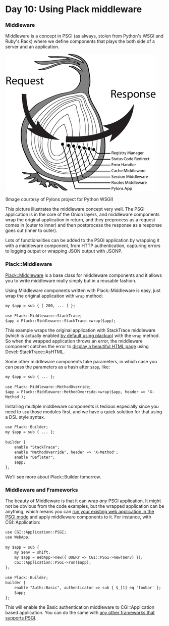 # Day 10: Using Plack middleware

### Middleware 

Middleware is a concept in PSGI (as always, stolen from Python's WSGI and Ruby's Rack) where we define components that plays the both side of a server and an application.

![WSGI middleware onion](images/pylons_as_onion.png)

(Image courtesy of Pylons project for Python WSGI)

This picture illustrates the middleware concept very well. The PSGI application is in the core of the Onion layers, and middleware components wrap the original application in return, and they preprocess as a request comes in (outer to inner) and then postprocess the response as a response goes out (inner to outer).

Lots of functionalities can be added to the PSGI application by wrapping it with a middleware component, from HTTP authentication, capturing errors to logging output or wrapping JSON output with JSONP.

### Plack::Middleware

[Plack::Middleware](http://search.cpan.org/perldoc?Plack::Middleware) is a base class for middleware components and it allows you to write middleware really simply but in a reusable fashion. 

Using Middleware components written with Plack::Middleware is easy, just wrap the original application with `wrap` method:

    my $app = sub { [ 200, ... ] };
    
    use Plack::Middleware::StackTrace;
    $app = Plack::Middleware::StackTrace->wrap($app);

This example wraps the original application with StackTrace middleware (which is actually enabled [by default using plackup](http://advent.plackperl.org/2009/12/day-3-using-plackup.html)) with the `wrap` method. So when the wrapped application throws an error, the middleware component catches the error to [display a beautiful HTML page](http://bulknews.typepad.com/blog/2009/10/develstacktraceashtml.html) using Devel::StackTrace::AsHTML.

Some other middleware components take parameters, in which case you can pass the parameters as a hash after `$app`, like:

    my $app = sub { ... };
    
    use Plack::Middleware::MethodOverride;
    $app = Plack::Middleware::MethodOverride->wrap($app, header => 'X-Method');

Installing multiple middleware components is tedious especially since you need to `use` those modules first, and we have a quick solution for that using a DSL style syntax.

    use Plack::Builder;
    my $app = sub { ... };

    builder {
        enable "StackTrace";
        enable "MethodOverride", header => 'X-Method';
        enable "Deflater";
        $app;
    };

We'll see more about Plack::Builder tomorrow.

### Middleware and Frameworks

The beauty of Middleware is that it can wrap *any* PSGI application. It might not be obvious from the code examples, but the wrapped application can be anything, which means you can [run your existing web application in the PSGI mode](http://advent.plackperl.org/2009/12/day-7-use-web-application-framework-in-psgi.html) and apply middleware components to it. For instance, with CGI::Application:

    use CGI::Application::PSGI;
    use WebApp;
    
    my $app = sub {
        my $env = shift;
        my $app = WebApp->new({ QUERY => CGI::PSGI->new($env) });
        CGI::Application::PSGI->run($app);
    };
    
    use Plack::Builder;
    builder {
        enable "Auth::Basic", authenticator => sub { $_[1] eq 'foobar' };
        $app;
    };

This will enable the Basic authentication middleware to CGI::Application based application. You can do the same with [any other frameworks that supports PSGI](http://plackperl.org/#frameworks).
